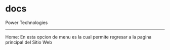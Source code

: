 # docs
Power Technologies

---
Home: En esta opcion de menu es la cual permite regresar a la pagina principal del Sitio Web
